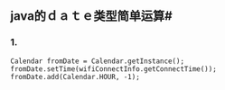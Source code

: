 ## java的ｄａｔｅ类型简单运算#
### 1.


```
Calendar fromDate = Calendar.getInstance();
fromDate.setTime(wifiConnectInfo.getConnectTime());                   
fromDate.add(Calendar.HOUR, -1);
```